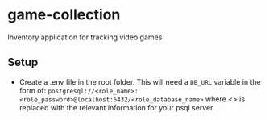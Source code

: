 # game-collection
Inventory application for tracking video games

## Setup
- Create a .env file in the root folder. This will need a `DB_URL` variable in the form of: `postgresql://<role_name>:<role_password>@localhost:5432/<role_database_name>`
where <> is replaced with the relevant information for your psql server.
